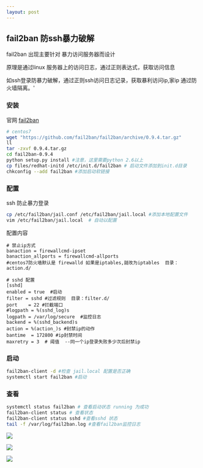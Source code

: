 ```yaml
---
layout: post
---
```




## fail2ban 防ssh暴力破解

fail2ban 出现主要针对 暴力访问服务器而设计

原理是通过linux 服务器上的访问日志，通过正则表达式，获取访问信息

如ssh登录防暴力破解，通过正则ssh访问日志记录，获取暴利访问ip,家ip 通过防火墙隔离。'



### 安装



官网 <a href="http://fail2ban.org" target="_blank">fail2ban</a>

```bash
# centos7
wget "https://github.com/fail2ban/fail2ban/archive/0.9.4.tar.gz"
ll
tar -zxvf 0.9.4.tar.gz
cd fail2ban-0.9.4
python setup.py install #注意，这里需要python 2.6以上
cp files/redhat-initd /etc/init.d/fail2ban # 启动文件添加到init.d目录
chkconfig --add fail2ban #添加启动软链接
```



### 配置

ssh 防止暴力登录

```bash
cp /etc/fail2ban/jail.conf /etc/fail2ban/jail.local #添加本地配置文件
vim /etc/fail2ban/jail.local  # 自动以配置
```



配置内容

```shell
# 禁止ip方式
banaction = firewallcmd-ipset  
banaction_allports = firewallcmd-allports
#centos7防火墙默认是 firewalld 如果是iptables,就改为iptables  目录：action.d/

# sshd 配置
[sshd]
enabled = true  #启动
filter = sshd #过滤规则  目录：filter.d/
port    = 22 #拦截端口
#logpath = %(sshd_log)s 
logpath = /var/log/secure  #监控日志
backend = %(sshd_backend)s 
action = %(action_)s #封禁ip的动作
bantime  = 172800 #ip封禁时间
maxretry = 3  # 阈值  --同一个ip登录失败多少次后封禁ip
```

### 启动

```bash
fail2ban-client -d #检查 jail.local 配置是否正确
systemctl start fail2ban #启动
```



### 查看



```bash
systemctl status fail2ban # 查看启动状态 running 为成功
fail2ban-client status # 查看状态
fail2ban-client status sshd #查看sshd 状态
tail -f /var/log/fail2ban.log #查看fail2ban监控日志
```
![](https://img2020.cnblogs.com/blog/1436620/202006/1436620-20200603210007897-1628430758.png)


![](https://img2020.cnblogs.com/blog/1436620/202006/1436620-20200603210319904-1883405565.png)


![](https://img2020.cnblogs.com/blog/1436620/202006/1436620-20200603205714946-765327654.png)
